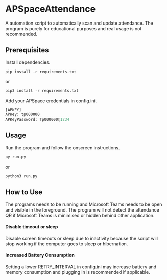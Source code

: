 
# APSpaceAttendance

A automation script to automatically scan and update attendance. The program is purely for educational purposes and real usage is not recommended.


## Prerequisites

Install dependencies.

```python
pip install -r requirements.txt
```
or
```python
pip3 install -r requirements.txt
```

Add your APSpace credentials in config.ini.

```python
[APKEY]
APKey: tp000000
APKeyPassword: Tp000000@1234
```


## Usage

Run the program and follow the onscreen instructions.

```bash
py run.py
```
or
```bash
python3 run.py
```
## How to Use

The programs needs to be running and Microsoft Teams needs to be open and visible in the foreground. 
The program will not detect the attendance QR if Microsoft Teams is minimised or hidden behind other application.

#### Disable timeout or sleep
Disable screen timeouts or sleep due to inactivity because the script will stop working if the computer goes to sleep or hibernation.

#### Increased Battery Consumption
Setting a lower RETRY_INTERVAL in config.ini may increase battery and memory consumption and plugging in is recommended if applicable.

